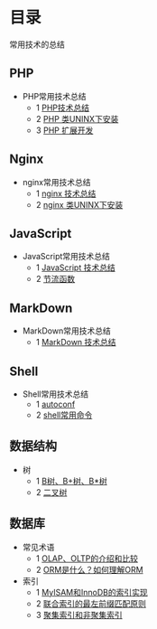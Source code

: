 # 目录
常用技术的总结

## PHP

- PHP常用技术总结
    - 1 [PHP技术总结](./php/summary.md)
    - 2 [PHP 类UNINX下安装](./php/php_install.md)
    - 3 [PHP 扩展开发](./php/PHP_extend.md)

## Nginx

- nginx常用技术总结
    - 1 [nginx 技术总结](./nginx/summary.md)
    - 2 [nginx 类UNINX下安装](./nginx/nginx_install.md)

## JavaScript

- JavaScript常用技术总结
    - 1 [JavaScript 技术总结](./javascript/summary.md)
    - 2 [节流函数](./javascript/throttle.md)

## MarkDown

- MarkDown常用技术总结
    - 1 [MarkDown 技术总结](./markdown/markdown_sumary.md)

## Shell

- Shell常用技术总结
    - 1 [autoconf](./shell/autoconf_summary.md)
    - 2 [shell常用命令](./shell/shell_summary.md)
    
## 数据结构

- 树
    - 1 [B树、B+树、B*树](https://www.jianshu.com/p/db226e0196b4)
    - 2 [二叉树](https://juejin.im/entry/596aad4a6fb9a06b9b73c33f)

## 数据库
  
- 常见术语  
    - 1 [OLAP、OLTP的介绍和比较](https://www.cnblogs.com/hhandbibi/p/7118740.html)
    - 2 [ORM是什么？如何理解ORM](https://www.cnblogs.com/huanhang/p/6054908.html)
- 索引
    - 1 [MyISAM和InnoDB的索引实现](https://www.cnblogs.com/zlcxbb/p/5757245.html)
    - 2 [联合索引的最左前缀匹配原则](https://www.jianshu.com/p/b7911e0394b0)
    - 3 [聚集索引和非聚集索引](http://www.cnblogs.com/aspnethot/articles/1504082.html)
